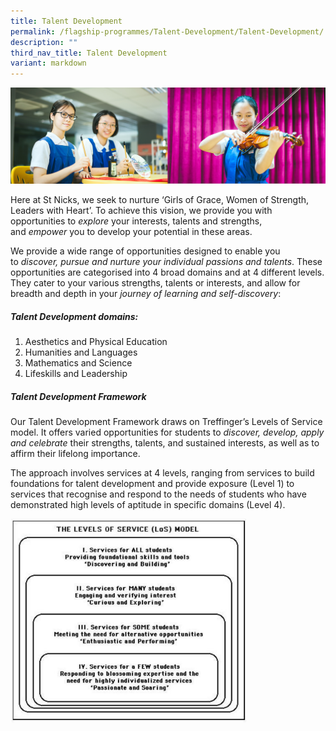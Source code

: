 ```yaml
---
title: Talent Development
permalink: /flagship-programmes/Talent-Development/Talent-Development/
description: ""
third_nav_title: Talent Development
variant: markdown
---
```

![](/images/01%20Banner%20Photos/01%20subpage%20flagship-programme.jpg)

Here at St Nicks, we seek to nurture ‘Girls of Grace, Women of Strength, Leaders with Heart’. To achieve this vision, we provide you with opportunities to&nbsp;*explore*&nbsp;your interests, talents and strengths, and&nbsp;*empower*&nbsp;you to develop your potential in these areas.&nbsp;  
  
  
We provide a wide range of opportunities designed to enable you to&nbsp;*discover, pursue and nurture your individual passions and talents*.&nbsp;These opportunities are categorised into 4 broad domains and at 4 different levels. They cater to your various strengths, talents or interests, and allow for breadth and depth in your&nbsp;*journey of learning and self-discovery*:  
  
##### **Talent Development domains:**

1.  Aesthetics and Physical Education
2.  Humanities and Languages  
3.  Mathematics and Science  
4.  Lifeskills and Leadership


##### **Talent Development Framework**
  
Our Talent Development Framework draws on Treffinger’s Levels of Service model. It offers varied opportunities for students to&nbsp;*discover, develop, apply and celebrate*&nbsp;their strengths, talents, and sustained interests, as well as to affirm their lifelong importance.  
  
The approach involves services at 4 levels, ranging from services to build foundations for talent development and provide exposure (Level 1) to services that recognise and respond to the needs of students who have demonstrated high levels of aptitude in specific domains (Level 4).

<img src="/images/02%20Flagship%20Programmes/Talent%20Development/2023%20Treffinger%20Model%20LOS.png" style="width: 75%" align="center">